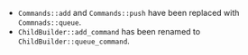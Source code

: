 - `Commands::add` and `Commands::push` have been replaced with `Commnads::queue`.
- `ChildBuilder::add_command` has been renamed to `ChildBuilder::queue_command`.
